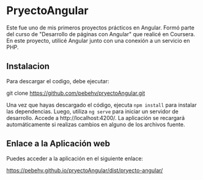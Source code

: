 # PryectoAngular

Este fue uno de mis primeros proyectos prácticos en Angular. Formó parte del curso de "Desarrollo de páginas con Angular" que realicé en Coursera. En este proyecto, utilicé Angular junto con una conexión a un servicio en PHP.


## Instalacion 

Para descargar el codigo, debe ejecutar:

git clone https://github.com/pebehv/pryectoAngular.git

Una vez que hayas descargado el código, ejecuta `npm install` para instalar las dependencias. Luego, utiliza `ng serve` para iniciar un servidor de desarrollo. Accede a http://localhost:4200/. La aplicación se recargará automáticamente si realizas cambios en alguno de los archivos fuente.


## Enlace a la Aplicación web 

Puedes acceder a la aplicación en el siguiente enlace:

https://pebehv.github.io/pryectoAngular/dist/pryecto-angular/
